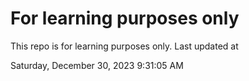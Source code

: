 # For learning purposes only
This repo is for learning purposes only.
Last updated at

Saturday, December 30, 2023 9:31:05 AM


